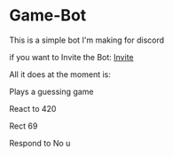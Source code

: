 # Game-Bot

This is a simple bot I'm making for discord

<p>if you want to Invite the Bot: <a target="_blank" href="https://discordapp.com/api/oauth2/authorize client_id=641453143355555852&permissions=388160&scope=bot">Invite</a></p>


All it does at the moment is:

Plays a guessing game

React to 420 

Rect 69 

Respond to No u
